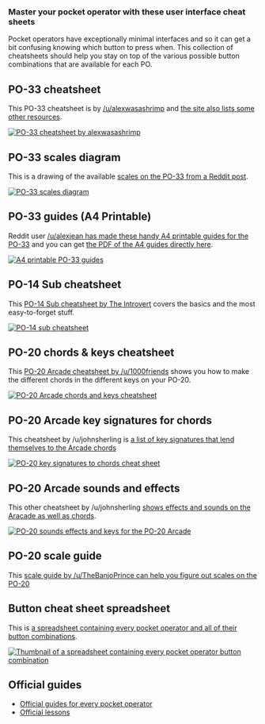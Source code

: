 ### Master your pocket operator with these user interface cheat sheets

Pocket operators have exceptionally minimal interfaces and so it can get a bit confusing knowing which button to press when. This collection of cheatsheets should help you stay on top of the various possible button combinations that are available for each PO.

## PO-33 cheatsheet

This PO-33 cheatsheet is by [/u/alexwasashrimp](https://reddit.com/u/alexwasashrimp) and [the site also lists some other resources](https://alexwasashrimp.space/index.php/2020/10/20/po-33-cheat-sheet-and-resources/).

[![PO-33 cheatsheet by alexwasashrimp](img/content/PO-33-cheat-sheet-680x1024.png)](img/content/PO-33-cheat-sheet-680x1024.png)

## PO-33 scales diagram

This is a drawing of the available [scales on the PO-33 from a Reddit post](https://www.reddit.com/r/pocketoperators/comments/9v38e8/a_diagram_of_available_scales_on_the_po33_ko_and/).

[![PO-33 scales diagram](img/content/po-33-scales-drawing.jpg)](img/content/po-33-scales-drawing.jpg)

## PO-33 guides (A4 Printable)

Reddit user [/u/alexjean has made these handy A4 printable guides for the PO-33](https://www.reddit.com/r/pocketoperators/comments/k9muli/po33_printerfriendly_collected_user_guides_10page/) and you can get [the PDF of the A4 guides directly here](https://www.dropbox.com/s/zmkqu2yyyzoljux/teenage_engineering_PO-33_collected_guides_2020.pdf).

[![A4 printable PO-33 guides](img/content/pocket-operator-a4-printable-guides.png)](https://www.dropbox.com/s/zmkqu2yyyzoljux/teenage_engineering_PO-33_collected_guides_2020.pdf)

## PO-14 Sub cheatsheet

This [PO-14 Sub cheatsheet by The Introvert](https://theintrovert.net/2015/03/28/pocket-operator-cheat-sheet/) covers the basics and the most easy-to-forget stuff.

[![PO-14 sub cheatsheet](img/content/po-14-cheat-sheet.jpg)](img/content/po-14-cheat-sheet.jpg)

## PO-20 chords & keys cheatsheet

This [PO-20 Arcade cheatsheet by /u/1000friends](https://www.reddit.com/r/pocketoperators/comments/j7q7fx/updated_po20_chords_keys/) shows you how to make the different chords in the different keys on your PO-20.

[![PO-20 Arcade chords and keys cheatsheet](img/content/po-20-cheatsheet-chords-keys.jpg)](img/content/po-20-cheatsheet-chords-keys.jpg)

## PO-20 Arcade key signatures for chords

This cheatsheet by /u/johnsherling is [a list of key signatures that lend themselves to the Arcade chords](https://www.reddit.com/r/pocketoperators/comments/lyh40g/another_cheat_sheet_for_the_arcade_this_one/)

[![PO-20 key signatures to chords cheat sheet](img/content/PO-20-key-signatures.jpg)](img/content/PO-20-key-signatures.jpg)

## PO-20 Arcade sounds and effects

This other cheatsheet by /u/johnsherling [shows effects and sounds on the Aracade as well as chords](https://www.reddit.com/r/pocketoperators/comments/lvgh4j/i_made_this_for_myself_for_the_poarcade_easily/).

[![PO-20 sounds effects and keys for the PO-20 Arcade](img/content/PO-20-sounds-effects-keys.jpg)](img/content/PO-20-sounds-effects-keys.jpg)

## PO-20 scale guide

This [scale guide by /u/TheBanjoPrince can help you figure out scales on the PO-20](https://www.reddit.com/r/pocketoperators/comments/8ctdzv/po20_scale_guide/)

## Button cheat sheet spreadsheet

This is [a spreadsheet containing every pocket operator and all of their button combinations](https://docs.google.com/spreadsheets/d/13T3AdhtiYx6TmdW71KpoU7DN1YiaeeJwFbNhjGlpT30/htmlview#).

[![Thumbnail of a spreadsheet containing every pocket operator button combination](img/content/spreadsheet-button-cheatsheet.png)](https://docs.google.com/spreadsheets/d/13T3AdhtiYx6TmdW71KpoU7DN1YiaeeJwFbNhjGlpT30/htmlview)

## Official guides

* [Official guides for every pocket operator](https://teenage.engineering/guides)
* [Official lessons](https://teenage.engineering/ems#lessons)

